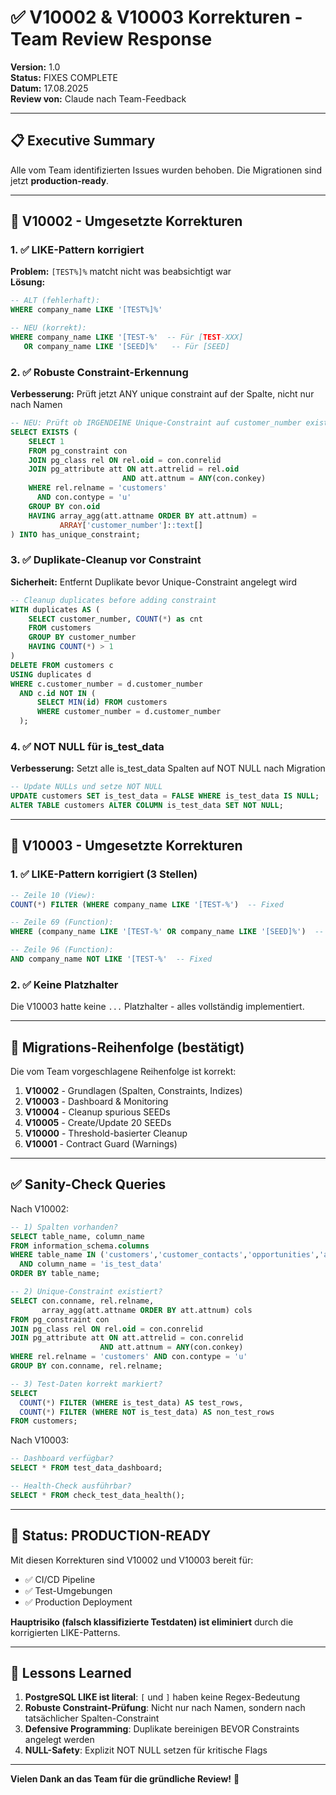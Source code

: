 # ✅ V10002 & V10003 Korrekturen - Team Review Response

**Version:** 1.0  
**Status:** FIXES COMPLETE  
**Datum:** 17.08.2025  
**Review von:** Claude nach Team-Feedback

---

## 📋 Executive Summary

Alle vom Team identifizierten Issues wurden behoben. Die Migrationen sind jetzt **production-ready**.

---

## 🔧 V10002 - Umgesetzte Korrekturen

### 1. ✅ LIKE-Pattern korrigiert
**Problem:** `[TEST%]%` matcht nicht was beabsichtigt war  
**Lösung:** 
```sql
-- ALT (fehlerhaft):
WHERE company_name LIKE '[TEST%]%'

-- NEU (korrekt):
WHERE company_name LIKE '[TEST-%'  -- Für [TEST-XXX]
   OR company_name LIKE '[SEED]%'   -- Für [SEED]
```

### 2. ✅ Robuste Constraint-Erkennung
**Verbesserung:** Prüft jetzt ANY unique constraint auf der Spalte, nicht nur nach Namen
```sql
-- NEU: Prüft ob IRGENDEINE Unique-Constraint auf customer_number existiert
SELECT EXISTS (
    SELECT 1
    FROM pg_constraint con
    JOIN pg_class rel ON rel.oid = con.conrelid
    JOIN pg_attribute att ON att.attrelid = rel.oid 
                         AND att.attnum = ANY(con.conkey)
    WHERE rel.relname = 'customers'
      AND con.contype = 'u'
    GROUP BY con.oid
    HAVING array_agg(att.attname ORDER BY att.attnum) = 
           ARRAY['customer_number']::text[]
) INTO has_unique_constraint;
```

### 3. ✅ Duplikate-Cleanup vor Constraint
**Sicherheit:** Entfernt Duplikate bevor Unique-Constraint angelegt wird
```sql
-- Cleanup duplicates before adding constraint
WITH duplicates AS (
    SELECT customer_number, COUNT(*) as cnt
    FROM customers
    GROUP BY customer_number
    HAVING COUNT(*) > 1
)
DELETE FROM customers c
USING duplicates d
WHERE c.customer_number = d.customer_number
  AND c.id NOT IN (
      SELECT MIN(id) FROM customers 
      WHERE customer_number = d.customer_number
  );
```

### 4. ✅ NOT NULL für is_test_data
**Verbesserung:** Setzt alle is_test_data Spalten auf NOT NULL nach Migration
```sql
-- Update NULLs und setze NOT NULL
UPDATE customers SET is_test_data = FALSE WHERE is_test_data IS NULL;
ALTER TABLE customers ALTER COLUMN is_test_data SET NOT NULL;
```

---

## 🔧 V10003 - Umgesetzte Korrekturen

### 1. ✅ LIKE-Pattern korrigiert (3 Stellen)
```sql
-- Zeile 10 (View):
COUNT(*) FILTER (WHERE company_name LIKE '[TEST-%')  -- Fixed

-- Zeile 69 (Function):
WHERE (company_name LIKE '[TEST-%' OR company_name LIKE '[SEED]%')  -- Fixed

-- Zeile 96 (Function):
AND company_name NOT LIKE '[TEST-%'  -- Fixed
```

### 2. ✅ Keine Platzhalter
Die V10003 hatte keine `...` Platzhalter - alles vollständig implementiert.

---

## 🎯 Migrations-Reihenfolge (bestätigt)

Die vom Team vorgeschlagene Reihenfolge ist korrekt:

1. **V10002** - Grundlagen (Spalten, Constraints, Indizes)
2. **V10003** - Dashboard & Monitoring
3. **V10004** - Cleanup spurious SEEDs
4. **V10005** - Create/Update 20 SEEDs  
5. **V10000** - Threshold-basierter Cleanup
6. **V10001** - Contract Guard (Warnings)

---

## ✅ Sanity-Check Queries

Nach V10002:
```sql
-- 1) Spalten vorhanden?
SELECT table_name, column_name
FROM information_schema.columns
WHERE table_name IN ('customers','customer_contacts','opportunities','audit_trail')
  AND column_name = 'is_test_data'
ORDER BY table_name;

-- 2) Unique-Constraint existiert?
SELECT con.conname, rel.relname, 
       array_agg(att.attname ORDER BY att.attnum) cols
FROM pg_constraint con
JOIN pg_class rel ON rel.oid = con.conrelid
JOIN pg_attribute att ON att.attrelid = con.conrelid 
                    AND att.attnum = ANY(con.conkey)
WHERE rel.relname = 'customers' AND con.contype = 'u'
GROUP BY con.conname, rel.relname;

-- 3) Test-Daten korrekt markiert?
SELECT
  COUNT(*) FILTER (WHERE is_test_data) AS test_rows,
  COUNT(*) FILTER (WHERE NOT is_test_data) AS non_test_rows
FROM customers;
```

Nach V10003:
```sql
-- Dashboard verfügbar?
SELECT * FROM test_data_dashboard;

-- Health-Check ausführbar?
SELECT * FROM check_test_data_health();
```

---

## 🚀 Status: PRODUCTION-READY

Mit diesen Korrekturen sind V10002 und V10003 bereit für:
- ✅ CI/CD Pipeline
- ✅ Test-Umgebungen  
- ✅ Production Deployment

**Hauptrisiko (falsch klassifizierte Testdaten) ist eliminiert** durch die korrigierten LIKE-Patterns.

---

## 📝 Lessons Learned

1. **PostgreSQL LIKE ist literal**: `[` und `]` haben keine Regex-Bedeutung
2. **Robuste Constraint-Prüfung**: Nicht nur nach Namen, sondern nach tatsächlicher Spalten-Constraint
3. **Defensive Programming**: Duplikate bereinigen BEVOR Constraints angelegt werden
4. **NULL-Safety**: Explizit NOT NULL setzen für kritische Flags

---

**Vielen Dank an das Team für die gründliche Review!** 🙏